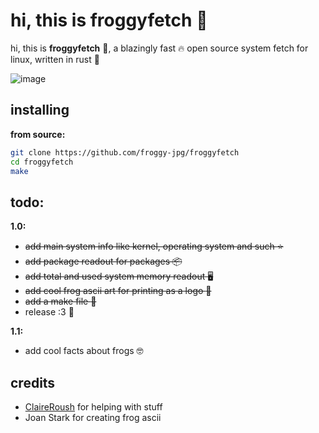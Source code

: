 # hi, this is froggyfetch :frog:

hi, this is **froggyfetch** :frog:, a blazingly fast :fire: open source system fetch for linux, written in rust :crab:

![image](https://github.com/user-attachments/assets/1b571d08-96f0-4b11-bcb5-a0c76d6c7f81)

**installing**
-
**from source:**
```bash
git clone https://github.com/froggy-jpg/froggyfetch
cd froggyfetch
make
```

**todo:**
-
**1.0:**
- ~~add main system info like kernel, operating system and such :star:~~
- ~~add package readout for packages :package:~~
- ~~add total and used system memory readout :desktop_computer:~~
- ~~add cool frog ascii art for printing as a logo :frog:~~
- ~~add a make file :memo:~~
- release :3 :frog:

**1.1:**
- add cool facts about frogs :nerd_face:

**credits**
-
- [ClaireRoush](https://github.com/ClaireRoush) for helping with stuff
- Joan Stark for creating frog ascii
